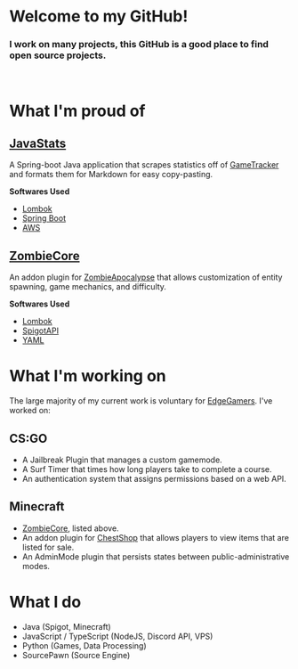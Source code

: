 # Welcome to my GitHub!
### I work on many projects, this GitHub is a good place to find open source projects.
<br>

# What I'm proud of
## **[JavaStats](https://github.com/MSWS/JavaStats)**
A Spring-boot Java application that scrapes statistics off of [GameTracker](https://www.gametracker.com/server_info/jb.csgo.edgegamers.cc:27015/) and formats them for Markdown for easy copy-pasting.

**Softwares Used**
- [Lombok](https://projectlombok.org/)
- [Spring Boot](https://spring.io/projects/spring-boot)
- [AWS](https://aws.amazon.com/developertools/2536)

## **[ZombieCore](https://github.com/MSWS/ZombieCore)**
An addon plugin for [ZombieApocalypse](https://www.spigotmc.org/resources/zombieapocalypse-8-zombie-types-1-18-2-support.82106/) that allows customization of entity spawning, game mechanics, and difficulty.

**Softwares Used**
- [Lombok](https://projectlombok.org/)
- [SpigotAPI](https://www.spigotmc.org/)
- [YAML](https://yaml.org/)

# What I'm working on
The large majority of my current work is voluntary for [EdgeGamers](https://www.edgegamers.com/). I've worked on:

## CS:GO
- A Jailbreak Plugin that manages a custom gamemode.
- A Surf Timer that times how long players take to complete a course.
- An authentication system that assigns permissions based on a web API.

## Minecraft
- [ZombieCore](#ZombieCore), listed above.
- An addon plugin for [ChestShop](https://dev.bukkit.org/projects/chestshop) that allows players to view items that are listed for sale.
- An AdminMode plugin that persists states between public-administrative modes.

# What I do
- Java (Spigot, Minecraft)
- JavaScript / TypeScript (NodeJS, Discord API, VPS)
- Python (Games, Data Processing)
- SourcePawn (Source Engine)
